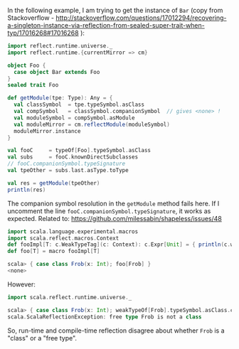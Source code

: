 In the following example, I am trying to get the instance of `Bar` (copy from Stackoverflow - http://stackoverflow.com/questions/17012294/recovering-a-singleton-instance-via-reflection-from-sealed-super-trait-when-typ/17016268#17016268 ):

```scala
import reflect.runtime.universe._
import reflect.runtime.{currentMirror => cm}

object Foo {
  case object Bar extends Foo
}
sealed trait Foo

def getModule(tpe: Type): Any = {
  val classSymbol  = tpe.typeSymbol.asClass
  val compSymbol   = classSymbol.companionSymbol  // gives <none> !
  val moduleSymbol = compSymbol.asModule
  val moduleMirror = cm.reflectModule(moduleSymbol)
  moduleMirror.instance
}

val fooC     = typeOf[Foo].typeSymbol.asClass
val subs     = fooC.knownDirectSubclasses
// fooC.companionSymbol.typeSignature
val tpeOther = subs.last.asType.toType

val res = getModule(tpeOther)
println(res)
```

The companion symbol resolution in the `getModule` method fails here. If I uncomment the line `fooC.companionSymbol.typeSignature`, it works as expected.
Related to: https://github.com/milessabin/shapeless/issues/48

```scala
import scala.language.experimental.macros
import scala.reflect.macros.Context
def fooImpl[T: c.WeakTypeTag](c: Context): c.Expr[Unit] = { println(c.weakTypeOf[T].typeSymbol.asClass.companionSymbol); c.universe.reify {} }
def foo[T] = macro fooImpl[T]

scala> { case class Frob(x: Int); foo[Frob] }
<none>
```

However:

```scala
import scala.reflect.runtime.universe._

scala> { case class Frob(x: Int); weakTypeOf[Frob].typeSymbol.asClass.companionSymbol }
scala.ScalaReflectionException: free type Frob is not a class
```

So, run-time and compile-time reflection disagree about whether `Frob` is a "class" or a "free type".
